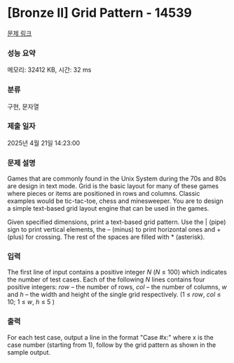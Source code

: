 # [Bronze II] Grid Pattern - 14539 

[문제 링크](https://www.acmicpc.net/problem/14539) 

### 성능 요약

메모리: 32412 KB, 시간: 32 ms

### 분류

구현, 문자열

### 제출 일자

2025년 4월 21일 14:23:00

### 문제 설명

<p>Games that are commonly found in the Unix System during the 70s and 80s are design in text mode. Grid is the basic layout for many of these games where pieces or items are positioned in rows and columns. Classic examples would be tic-tac-toe, chess and minesweeper. You are to design a simple text-based grid layout engine that can be used in the games.</p>

<p>Given specified dimensions, print a text-based grid pattern. Use the | (pipe) sign to print vertical elements, the – (minus) to print horizontal ones and + (plus) for crossing. The rest of the spaces are filled with * (asterisk).</p>

### 입력 

 <p>The first line of input contains a positive integer <em>N</em> (<em>N</em> ≤ 100) which indicates the number of test cases. Each of the following <em>N</em> lines contains four positive integers: <em>row</em> – the number of rows, <em>col</em> – the number of columns, <em>w</em> and <em>h</em> – the width and height of the single grid respectively. (1 ≤ <em>row</em>, <em>col</em> ≤ 10; 1 ≤  <em>w</em>, <em>h</em> ≤ 5 )</p>

### 출력 

 <p>For each test case, output a line in the format "Case #x:" where x is the case number (starting from 1), follow by the grid pattern as shown in the sample output.</p>


